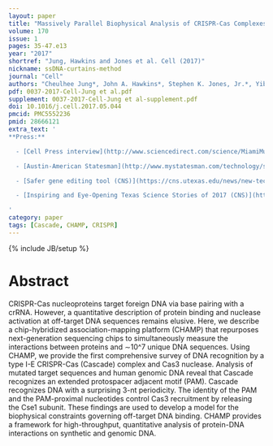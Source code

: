 ```yaml
---
layout: paper
title: "Massively Parallel Biophysical Analysis of CRISPR-Cas Complexes on Next Generation Sequencing Chips"
volume: 170
issue: 1
pages: 35-47.e13
year: "2017"
shortref: "Jung, Hawkins and Jones et al. Cell (2017)"
nickname: ssDNA-curtains-method
journal: "Cell"
authors: "Cheulhee Jung*, John A. Hawkins*, Stephen K. Jones, Jr.*, Yibei Xiao, James R. Rybarski, Kaylee E. Dillard, Jeffrey Hussmann, Fatema A. Saifuddin, Cagri A. Savran, Andrew D. Ellington, Ailong Ke, William H. Press, Ilya J. Finkelstein"
pdf: 0037-2017-Cell-Jung et al.pdf
supplement: 0037-2017-Cell-Jung et al-supplement.pdf
doi: 10.1016/j.cell.2017.05.044
pmcid: PMC5552236
pmid: 28666121
extra_text: '
**Press:**

  - [Cell Press interview](http://www.sciencedirect.com/science/MiamiMultiMediaURL/1-s2.0-S0092867417306372/1-s2.0-S0092867417306372-mmc4.mp3/272196/html/S0092867417306372/9d684ed2d826aeefefb7d9ab691efc9c/mmc4.mp3?_role=author-interview)

  - [Austin-American Statesman](http://www.mystatesman.com/technology/scientists-tinker-with-gene-mapping-device-make-dna-editing-safe/1HEc7zgmeMr6GnhakREaWJ/)

  - [Safer gene editing tool (CNS)](https://cns.utexas.edu/news/new-technique-enables-safer-gene-editing-therapy-using-crispr)

  - [Inspiring and Eye-Opening Texas Science Stories of 2017 (CNS)](https://cns.utexas.edu/news/16-inspiring-and-eye-opening-texas-science-stories-of-2017)

'
category: paper
tags: [Cascade, CHAMP, CRISPR]
---
```

{% include JB/setup %}

# Abstract

CRISPR-Cas nucleoproteins target foreign DNA via base pairing with a crRNA. However, a quantitative description of protein binding and nuclease activation at off-target DNA sequences remains elusive. Here, we describe a chip-hybridized association-mapping platform (CHAMP) that repurposes next-generation sequencing chips to simultaneously measure the interactions between proteins and ∼10^7 unique DNA sequences. Using CHAMP, we provide the first comprehensive survey of DNA recognition by a type I-E CRISPR-Cas (Cascade) complex and Cas3 nuclease. Analysis of mutated target sequences and human genomic DNA reveal that Cascade recognizes an extended protospacer adjacent motif (PAM). Cascade recognizes DNA with a surprising 3-nt periodicity. The identity of the PAM and the PAM-proximal nucleotides control Cas3 recruitment by releasing the Cse1 subunit. These findings are used to develop a model for the biophysical constraints governing off-target DNA binding. CHAMP provides a framework for high-throughput, quantitative analysis of protein-DNA interactions on synthetic and genomic DNA.

